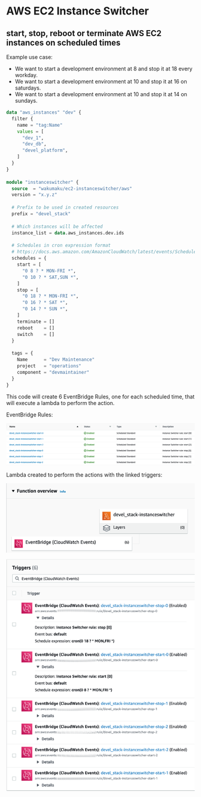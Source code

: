 # AWS EC2 Instance Switcher

## start, stop, reboot or terminate AWS EC2 instances on scheduled times

Example use case:

* We want to start a development environment at 8 and stop it at 18 every workday.
* We want to start a development environment at 10 and stop it at 16 on saturdays.
* We want to start a development environment at 10 and stop it at 14 on sundays.

```terraform
data "aws_instances" "dev" {
  filter {
    name = "tag:Name"
    values = [
      "dev_1",
      "dev_db",
      "devel_platform",
    ]
  }
}

module "instanceswitcher" {
  source  = "wakumaku/ec2-instanceswitcher/aws"
  version = "x.y.z"

  # Prefix to be used in created resources
  prefix = "devel_stack"

  # Which instances will be affected
  instance_list = data.aws_instances.dev.ids

  # Schedules in cron expression format
  # https://docs.aws.amazon.com/AmazonCloudWatch/latest/events/ScheduledEvents.html#CronExpressions
  schedules = {
    start = [
      "0 8 ? * MON-FRI *",
      "0 10 ? * SAT,SUN *",
    ]
    stop = [
      "0 18 ? * MON-FRI *",
      "0 16 ? * SAT *",
      "0 14 ? * SUN *",
    ]
    terminate = []
    reboot    = []
    switch    = []
  }

  tags = {
    Name      = "Dev Maintenance"
    project   = "operations"
    component = "devmaintainer"
  }
}
```

This code will create 6 EventBridge Rules, one for each scheduled time, that will execute a lambda to perform the action.

EventBridge Rules:

![eventbridge rule list](doc/img/eventbridge_rules.png)

Lambda created to perform the actions with the linked triggers:

![function overview](doc/img/lambda_overview.png)

![function triggers](doc/img/lambda_triggers.png)
